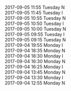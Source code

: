 2017-09-05 11:55 Tuesday  N  
2017-09-05 11:45 Tuesday  I  
2017-09-05 10:55 Tuesday  N  
2017-09-05 10:50 Tuesday  I  
2017-09-05 10:00 Tuesday  N  
2017-09-05 09:55 Tuesday  I  
2017-09-05 09:15 Tuesday  N  
2017-09-04 19:55 Monday  I  
2017-09-04 18:35 Monday  N  
2017-09-04 18:30 Monday  I  
2017-09-04 16:30 Monday  N  
2017-09-04 16:25 Monday  I  
2017-09-04 13:45 Monday  N  
2017-09-04 13:30 Monday  I  
2017-09-04 12:55 Monday  N  
